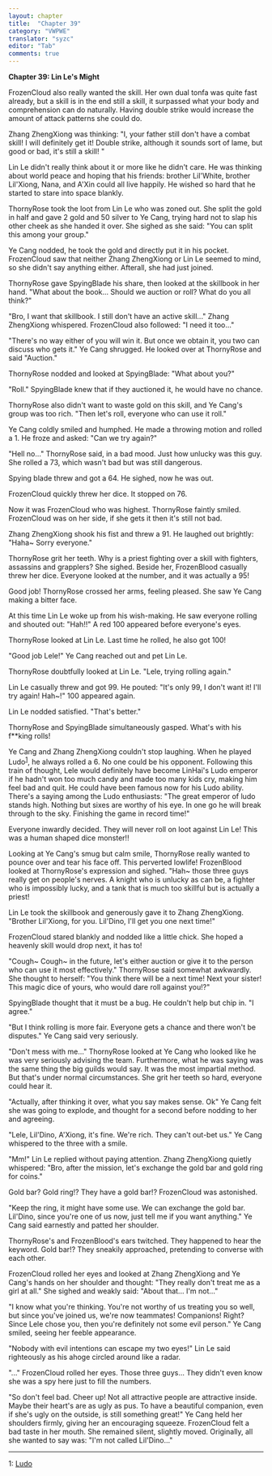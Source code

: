 ```yaml
---
layout: chapter
title:  "Chapter 39"
category: "VWPWE"
translator: "syzc"
editor: "Tab"
comments: true
---
```


**Chapter 39: Lin Le's Might**
 
FrozenCloud also really wanted the skill. Her own dual tonfa was quite fast already, but a skill is in the end still a skill, it surpassed what your body and comprehension can do naturally. Having double strike would increase the amount of attack patterns she could do.
 
Zhang ZhengXiong was thinking: "I, your father still don't have a combat skill! I will definitely get it! Double strike, although it sounds sort of lame, but good or bad, it's still a skill! "
 
Lin Le didn't really think about it or more like he didn't care. He was thinking about world peace and hoping that his friends: brother Lil'White, brother Lil'Xiong, Nana, and A'Xin could all live happily. He wished so hard that he started to stare into space blankly.
 
ThornyRose took the loot from Lin Le who was zoned out. She split the gold in half and gave 2 gold and 50 silver to Ye Cang, trying hard not to slap his other cheek as she handed it over. She sighed as she said: "You can split this among your group."
 
Ye Cang nodded, he took the gold and directly put it in his pocket. FrozenCloud saw that neither Zhang ZhengXiong or Lin Le seemed to mind, so she didn't say anything either. Afterall, she had just joined.
 
ThornyRose gave SpyingBlade his share, then looked at the skillbook in her hand. "What about the book... Should we auction or roll? What do you all think?"
 
"Bro, I want that skillbook. I still don't have an active skill..." Zhang ZhengXiong whispered. FrozenCloud also followed: "I need it too..."
 
"There's no way either of you will win it. But once we obtain it, you two can discuss who gets it." Ye Cang shrugged. He looked over at ThornyRose and said "Auction."
 
ThornyRose nodded and looked at SpyingBlade: "What about you?"
 
"Roll." SpyingBlade knew that if they auctioned it, he would have no chance.
 
ThornyRose also didn't want to waste gold on this skill, and Ye Cang's group was too rich. "Then let's roll, everyone who can use it roll."
 
Ye Cang coldly smiled and humphed. He made a throwing motion and rolled a 1. He froze and asked: "Can we try again?"
 
"Hell no..." ThornyRose said, in a bad mood. Just how unlucky was this guy. She rolled a 73, which wasn't bad but was still dangerous.
 
Spying blade threw and got a 64. He sighed, now he was out.
 
FrozenCloud quickly threw her dice. It stopped on 76.
 
Now it was FrozenCloud who was highest. ThornyRose faintly smiled. FrozenCloud was on her side, if she gets it then it's still not bad.
 
Zhang ZhengXiong shook his fist and threw a 91. He laughed out brightly: "Haha~ Sorry everyone."
 
ThornyRose grit her teeth. Why is a priest fighting over a skill with fighters, assassins and grapplers? She sighed. Beside her, FrozenBlood casually threw her dice. Everyone looked at the number, and it was actually a 95!
 
Good job! ThornyRose crossed her arms, feeling pleased. She saw Ye Cang making a bitter face.
 
At this time Lin Le woke up from his wish-making. He saw everyone rolling and shouted out: "Hah!!" A red 100 appeared before everyone's eyes.
 
ThornyRose looked at Lin Le. Last time he rolled, he also got 100!
 
"Good job Lele!" Ye Cang reached out and pet Lin Le. 
 
ThornyRose doubtfully looked at Lin Le. "Lele, trying rolling again."
 
Lin Le casually threw and got 99. He pouted: "It's only 99, I don't want it! I'll try again! Hah~!" 100 appeared again.
 
Lin Le nodded satisfied. "That's better."
 
ThornyRose and SpyingBlade simultaneously gasped. What's with his f\*\*king rolls!
 
Ye Cang and Zhang ZhengXiong couldn't stop laughing. When he played Ludo<sup>[1](#footnote1)</sup>, he always rolled a 6. No one could be his opponent. Following this train of thought, Lele would definitely have become LinHai's Ludo emperor if he hadn't won too much candy and made too many kids cry, making him feel bad and quit. He could have been famous now for his Ludo ability. There's a saying among the Ludo enthusiasts: "The great emperor of ludo stands high. Nothing but sixes are worthy of his eye. In one go he will break through to the sky. Finishing the game in record time!" 
 
Everyone inwardly decided. They will never roll on loot against Lin Le! This was a human shaped dice monster!!
 
Looking at Ye Cang's smug but calm smile, ThornyRose really wanted to pounce over and tear his face off. This perverted lowlife! FrozenBlood looked at ThornyRose's expression and sighed. "Hah~ those three guys really get on people's nerves. A knight who is unlucky as can be, a fighter who is impossibly lucky, and a tank that is much too skillful but is actually a priest!
 
Lin Le took the skillbook and generously gave it to Zhang ZhengXiong. "Brother Lil'Xiong, for you. Lil'Dino, I'll get you one next time!"
 
FrozenCloud stared blankly and nodded like a little chick. She hoped a heavenly skill would drop next, it has to!
 
"Cough~ Cough~ in the future, let's either auction or give it to the person who can use it most effectively." ThornyRose said somewhat awkwardly. She thought to herself: "You think there will be a next time! Next your sister! This magic dice of yours, who would dare roll against you!?"
 
SpyingBlade thought that it must be a bug. He couldn't help but chip in. "I agree." 
 
"But I think rolling is more fair. Everyone gets a chance and there won't be disputes." Ye Cang said very seriously.
 
"Don't mess with me..." ThornyRose looked at Ye Cang who looked like he was very seriously advising the team. Furthermore, what he was saying was the same thing the big guilds would say. It was the most impartial method. But that's under normal circumstances. She grit her teeth so hard, everyone could hear it.
 
"Actually, after thinking it over, what you say makes sense. Ok" Ye Cang felt she was going to explode, and thought for a second before nodding to her and agreeing.
 
"Lele, Lil'Dino, A'Xiong, it's fine. We're rich. They can't out-bet us." Ye Cang whispered to the three with a smile.
 
"Mm!" Lin Le replied without paying attention. Zhang ZhengXiong quietly whispered: "Bro, after the mission, let's exchange the gold bar and gold ring for coins."
 
Gold bar? Gold ring!? They have a gold bar!? FrozenCloud was astonished. 
 
"Keep the ring, it might have some use. We can exchange the gold bar. Lil'Dino, since you're one of us now, just tell me if you want anything." Ye Cang said earnestly and patted her shoulder.
 
ThornyRose's and FrozenBlood's ears twitched. They happened to hear the keyword. Gold bar!? They sneakily approached, pretending to converse with each other.
 
FrozenCloud rolled her eyes and looked at Zhang ZhengXiong and Ye Cang's hands on her shoulder and thought: "They really don't treat me as a girl at all." She sighed and weakly said: "About that... I'm not..."
 
"I know what you're thinking. You're not worthy of us treating you so well, but since you've joined us, we're now teammates! Companions! Right? Since Lele chose you, then you're definitely not some evil person." Ye Cang smiled, seeing her feeble appearance. 
 
"Nobody with evil intentions can escape my two eyes!" Lin Le said righteously as his ahoge circled around like a radar. 
 
"..." FrozenCloud rolled her eyes. Those three guys... They didn't even know she was a spy here just to fill the numbers.
 
"So don't feel bad. Cheer up! Not all attractive people are attractive inside. Maybe their heart's are as ugly as pus. To have a beautiful companion, even if she's ugly on the outside, is still something great!" Ye Cang held her shoulders firmly, giving her an encouraging squeeze. FrozenCloud felt a bad taste in her mouth. She remained silent, slightly moved. Originally, all she wanted to say was: "I'm not called Lil'Dino..."

---

<a name="footnote1">1</a>: <a href="https://www.google.ca/search?q=ludo&source=lnms&tbm=isch&sa=X&ved=0ahUKEwiHkbfvlJ7UAhVL_4MKHSFAD8MQ_AUIBigB&biw=840&bih=868">Ludo</a>